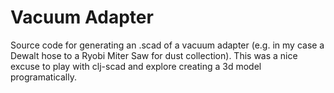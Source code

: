 Vacuum Adapter
==============

Source code for generating an .scad of a vacuum adapter (e.g. in my case a Dewalt hose to a Ryobi Miter Saw for dust collection). This was a nice excuse to play with clj-scad and explore creating a 3d model programatically. 